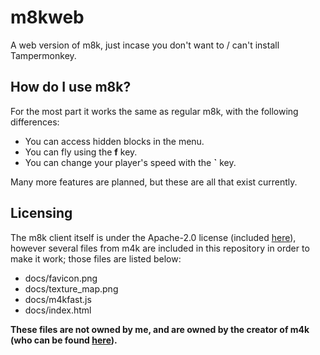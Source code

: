 # m8kweb
A web version of m8k, just incase you don't want to / can't install Tampermonkey.

## How do I use m8k?
For the most part it works the same as regular m8k, with the following differences:
* You can access hidden blocks in the menu.
* You can fly using the **f** key.
* You can change your player's speed with the **\`** key.

Many more features are planned, but these are all that exist currently.

## Licensing
The m8k client itself is under the Apache-2.0 license (included [here](https://github.com/tlras/m8kweb/blob/master/LICENSE)), however several files from m4k are included in this repository in order to make it work; those files are listed below:
* docs/favicon.png
* docs/texture_map.png
* docs/m4kfast.js
* docs/index.html

**These files are not owned by me, and are owned by the creator of m4k (who can be found [here](https://ourworldoftext.com/m4k)).**

